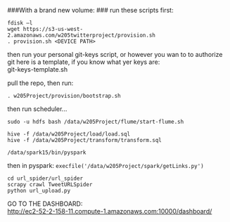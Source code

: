 ###With a brand new volume: ###
run these scripts first:
```
fdisk –l
wget https://s3-us-west-2.amazonaws.com/w205twitterproject/provision.sh
. provision.sh <DEVICE PATH>
```
then run your personal git-keys script, or however you wan to to authorize git
here is a template, if you know what yer keys are:   
git-keys-template.sh

pull the repo, then run:  
```
. w205Project/provision/bootstrap.sh
```

then run scheduler...


```
sudo -u hdfs bash /data/w205Project/flume/start-flume.sh

hive -f /data/w205Project/load/load.sql  
hive -f /data/w205Project/transform/transform.sql

/data/spark15/bin/pyspark
```

then in pyspark:
	`execfile('/data/w205Project/spark/getLinks.py')`


```
cd url_spider/url_spider
scrapy crawl TweetURLSpider
python url_upload.py
```

GO TO THE DASHBOARD:   
http://ec2-52-2-158-11.compute-1.amazonaws.com:10000/dashboard/
